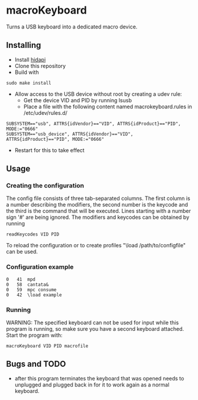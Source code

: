 # macroKeyboard
Turns a USB keyboard into a dedicated macro device. 

## Installing

- Install [hidapi](https://github.com/libusb/hidapi)
- Clone this repository
- Build with
```
sudo make install
```
- Allow access to the USB device without root by creating a udev rule:
  - Get the device VID and PID by running lsusb
  - Place a file with the following content named macrokeyboard.rules in /etc/udev/rules.d/
```
SUBSYSTEM=="usb", ATTRS{idVendor}=="VID", ATTRS{idProduct}=="PID", MODE:="0666"
SUBSYSTEM=="usb_device", ATTRS{idVendor}=="VID", ATTRS{idProduct}=="PID", MODE:="0666"
```
  - Restart for this to take effect

## Usage

### Creating the configuration

The config file consists of three tab-separated columns. The first column is a number describing the modifiers, the second number is the keycode and the third is the command that will be executed. Lines starting with a number sign '#' are being ignored.  The modifiers and keycodes can be obtained by running
```
readKeycodes VID PID
```
To reload the configuration or to create profiles "\load /path/to/configfile" can be used.

### Configuration example

```
0	41	mpd
0	58	cantata&
0	59	mpc consume
0	42	\load example
```

### Running

WARNING: The specified keyboard can not be used for input while this program is running, so make sure you have a second keyboard attached.
Start the program with:
```
macroKeyboard VID PID macrofile
```

## Bugs and TODO

- after this program terminates the keyboard that was opened needs to unplugged and plugged back in for it to work again as a normal keyboard.
